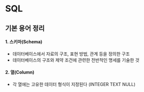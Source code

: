 # SQL
## 기본 용어 정리
#### 1. 스키마(Schema)
- 데이터베이스에서 자료의 구조, 표현 방법, 관계 등을 정의한 구조
- 데이터베이스의 구조와 제약 조건에 관련한 전반적인 명세를 기술한 것
#### 2. 열(Column)
- 각 열에는 고유한 데이터 형식이 지정된다
    (INTEGER TEXT NULL)